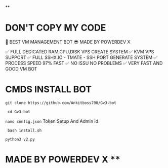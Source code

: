 ** 
# DON'T COPY MY CODE

🚀 BEST VM MANAGEMENT BOT 
😎 MADE BY POWERDEV X 

✅ FULL DEDICATED RAM,CPU,DISK VPS CREATE SYSTEM 
✅ KVM VPS SUPPORT 
✅ FULL SSHX.IO - TMATE - SSH PORT GENERATE SYSTEM 
✅ PROCESS SPEED 97% FAST 
✅ NO ISSU NO PROBLEMS 
✅ VERY FAST AND GOOD VM BOT

# CMDS INSTALL BOT
```git clone https://github.com/Ankitboss790/Gv3-bot```

``` cd Gv3-bot```

``` nano config.json ``` Token Setup And Admin id

``` bash install.sh```

``` python3 v2.py ```

# MADE BY POWERDEV X **
